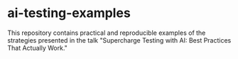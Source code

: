 # ai-testing-examples
 This repository contains practical and reproducible examples of the strategies presented in the talk "Supercharge Testing with AI: Best Practices That Actually Work."
